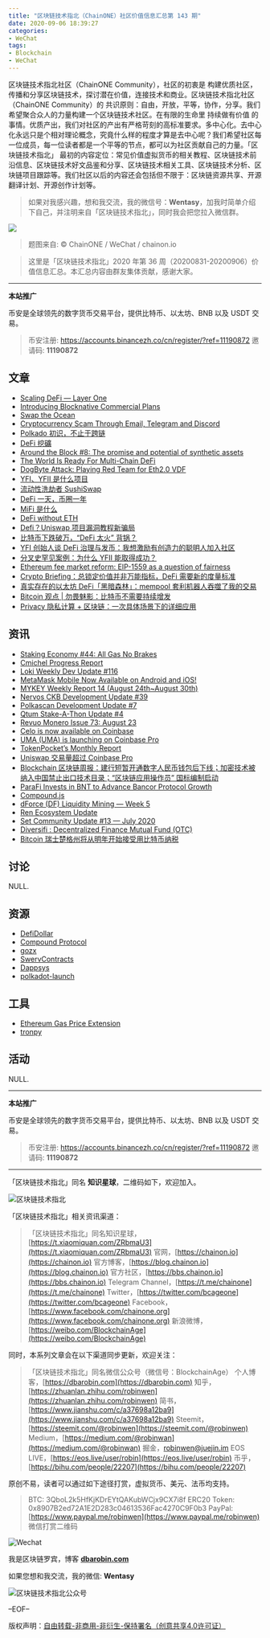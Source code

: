 ```yaml
---
title: "区块链技术指北（ChainONE）社区价值信息汇总第 143 期"
date: 2020-09-06 18:39:27
categories:
- WeChat
tags:
- Blockchain
- WeChat
---
```

区块链技术指北社区（ChainONE Community），社区的初衷是 构建优质社区，传播和分享区块链技术，探讨潜在价值，连接技术和商业。区块链技术指北社区（ChainONE Community）的 共识原则：自由，开放，平等，协作，分享。我们希望聚合众人的力量构建一个区块链技术社区。在有限的生命里 持续做有价值 的事情。优质产出，我们对社区的产出有严格苛刻的高标准要求。多中心化。去中心化永远只是个相对理论概念，究竟什么样的程度才算是去中心呢？我们希望社区每一位成员，每一位读者都是一个平等的节点，都可以为社区贡献自己的力量。「区块链技术指北」 最初的内容定位：常见价值虚拟货币的相关教程、区块链技术前沿信息、区块链技术好文品鉴和分享、区块链技术相关工具、区块链技术分析、区块链项目跟踪等。我们社区以后的内容还会包括但不限于：区块链资源共享、开源翻译计划、开源创作计划等。
<!-- more -->

> 如果对我感兴趣，想和我交流，我的微信号：**Wentasy**，加我时简单介绍下自己，并注明来自「区块链技术指北」，同时我会把您拉入微信群。

![](https://cdn.dbarobin.com/EFxCQjC.png)

> 题图来自: © ChainONE / WeChat / chainon.io

> 这里是「区块链技术指北」2020 年第 36 周（20200831-20200906）价值信息汇总。本汇总内容由群友集体贡献，感谢大家。

***

**本站推广**

币安是全球领先的数字货币交易平台，提供比特币、以太坊、BNB 以及 USDT 交易。

> 币安注册: https://accounts.binancezh.co/cn/register/?ref=11190872
> 邀请码: **11190872**

## 文章

* [Scaling DeFi — Layer One](https://bbs.chainon.io/d/6275)
* [Introducing Blocknative Commercial Plans](https://bbs.chainon.io/d/6276)
* [Swap the Ocean](https://bbs.chainon.io/d/6277)
* [Cryptocurrency Scam Through Email, Telegram and Discord](https://bbs.chainon.io/d/6278)
* [Polkado 初识，不止于跨链](https://bbs.chainon.io/d/6286)
* [DeFi 挖礦](https://bbs.chainon.io/d/6289)
* [Around the Block #8: The promise and potential of synthetic assets](https://bbs.chainon.io/d/6290)
* [The World Is Ready For Multi-Chain DeFi](https://bbs.chainon.io/d/6293)
* [DogByte Attack: Playing Red Team for Eth2.0 VDF](https://bbs.chainon.io/d/6295)
* [YFI、YFII 是什么项目](https://bbs.chainon.io/d/6296)
* [流动性洗劫者 SushiSwap](https://bbs.chainon.io/d/6298)
* [DeFi 一天，币圈一年](https://bbs.chainon.io/d/6299)
* [MiFi 是什么](https://bbs.chainon.io/d/6300)
* [DeFi without ETH](https://bbs.chainon.io/d/6301)
* [Defi？Uniswap 项目漏洞教程新骗局](https://bbs.chainon.io/d/6302)
* [比特币下跌破万，“DeFi 太火” 背锅？](https://bbs.chainon.io/d/6303)
* [YFI 创始人谈 DeFi 治理与发币：我想激励有创造力的聪明人加入社区](https://bbs.chainon.io/d/6320)
* [分叉史罕见案例：为什么 YFII 能取得成功？](https://bbs.chainon.io/d/6321)
* [Ethereum fee market reform: EIP-1559 as a question of fairness](https://bbs.chainon.io/d/6322)
* [Crypto Briefing：总锁定价值并非万能指标，DeFi 需要新的度量标准](https://bbs.chainon.io/d/6323)
* [真实存在的以太坊 DeFi「黑暗森林」：mempool 套利机器人吞噬了我的交易](https://bbs.chainon.io/d/6324)
* [Bitcoin 观点 | 勿畏魅影：比特币不需要持续增发](https://bbs.chainon.io/d/6325)
* [Privacy 隐私计算 + 区块链：一次具体场景下的详细应用](https://bbs.chainon.io/d/6326)

## 资讯

* [Staking Economy #44: All Gas No Brakes](https://bbs.chainon.io/d/6279)
* [Cmichel Progress Report](https://bbs.chainon.io/d/6280)
* [Loki Weekly Dev Update #116](https://bbs.chainon.io/d/6281)
* [MetaMask Mobile Now Available on Android and iOS!](https://bbs.chainon.io/d/6282)
* [MYKEY Weekly Report 14 (August 24th~August 30th)](https://bbs.chainon.io/d/6283)
* [Nervos CKB Development Update #39](https://bbs.chainon.io/d/6284)
* [Polkascan Development Update #7](https://bbs.chainon.io/d/6285)
* [Qtum Stake-A-Thon Update #4](https://bbs.chainon.io/d/6287)
* [Revuo Monero Issue 73: August 23](https://bbs.chainon.io/d/6288)
* [Celo is now available on Coinbase](https://bbs.chainon.io/d/6291)
* [UMA (UMA) is launching on Coinbase Pro](https://bbs.chainon.io/d/6292)
* [TokenPocket’s Monthly Report](https://bbs.chainon.io/d/6294)
* [Uniswap 交易量超过 Coinbase Pro](https://bbs.chainon.io/d/6297)
* [Blockchain 区块链周报：建行短暂开通数字人民币钱包后下线；加密技术被纳入中国禁止出口技术目录；“区块链应用操作员” 国标编制启动](https://bbs.chainon.io/d/6304)
* [ParaFi Invests in BNT to Advance Bancor Protocol Growth](https://bbs.chainon.io/d/6305)
* [Compound.js](https://bbs.chainon.io/d/6306)
* [dForce (DF) Liquidity Mining — Week 5](https://bbs.chainon.io/d/6307)
* [Ren Ecosystem Update](https://bbs.chainon.io/d/6308)
* [Set Community Update #13 — July 2020](https://bbs.chainon.io/d/6309)
* [Diversifi : Decentralized Finance Mutual Fund (OTC)](https://bbs.chainon.io/d/6310)
* [Bitcoin 瑞士楚格州将从明年开始接受用比特币纳税](https://bbs.chainon.io/d/6311)

## 讨论

NULL.

## 资源

* [DefiDollar](https://bbs.chainon.io/d/6312)
* [Compound Protocol](https://bbs.chainon.io/d/6313)
* [gozx](https://bbs.chainon.io/d/6314)
* [SwervContracts](https://bbs.chainon.io/d/6315)
* [Dappsys](https://bbs.chainon.io/d/6318)
* [polkadot-launch](https://bbs.chainon.io/d/6319)

## 工具

* [Ethereum Gas Price Extension](https://bbs.chainon.io/d/6316)
* [tronpy](https://bbs.chainon.io/d/6317)

## 活动

NULL.

***

**本站推广**

币安是全球领先的数字货币交易平台，提供比特币、以太坊、BNB 以及 USDT 交易。

> 币安注册: https://accounts.binancezh.co/cn/register/?ref=11190872
> 邀请码: **11190872**

***

「区块链技术指北」同名 **知识星球**，二维码如下，欢迎加入。

![区块链技术指北](https://cdn.dbarobin.com/3YzonTR.png)

「区块链技术指北」相关资讯渠道：

> 「区块链技术指北」同名知识星球，[https://t.xiaomiquan.com/ZRbmaU3](https://t.xiaomiquan.com/ZRbmaU3)
> 官网，[https://chainon.io](https://chainon.io)
> 官方博客，[https://blog.chainon.io](https://blog.chainon.io)
> 官方社区，[https://bbs.chainon.io](https://bbs.chainon.io)
> Telegram Channel，[https://t.me/chainone](https://t.me/chainone)
> Twitter，[https://twitter.com/bcageone](https://twitter.com/bcageone)
> Facebook，[https://www.facebook.com/chainone.org](https://www.facebook.com/chainone.org)
> 新浪微博，[https://weibo.com/BlockchainAge](https://weibo.com/BlockchainAge)

同时，本系列文章会在以下渠道同步更新，欢迎关注：

> 「区块链技术指北」同名微信公众号（微信号：BlockchainAge）
> 个人博客，[https://dbarobin.com](https://dbarobin.com)
> 知乎，[https://zhuanlan.zhihu.com/robinwen](https://zhuanlan.zhihu.com/robinwen)
> 简书，[https://www.jianshu.com/c/a37698a12ba9](https://www.jianshu.com/c/a37698a12ba9)
> Steemit，[https://steemit.com/@robinwen](https://steemit.com/@robinwen)
> Medium，[https://medium.com/@robinwan](https://medium.com/@robinwan)
> 掘金，[robinwen@juejin.im](https://juejin.im/user/5673ccae60b2260ee435f89a/posts)
> EOS LIVE，[https://eos.live/user/robin](https://eos.live/user/robin)
> 币乎，[https://bihu.com/people/22207](https://bihu.com/people/22207)

原创不易，读者可以通过如下途径打赏，虚拟货币、美元、法币均支持。

> BTC: 3QboL2k5HfKjKDrEYtQAKubWCjx9CX7i8f
> ERC20 Token: 0x8907B2ed72A1E2D283c04613536Fac4270C9F0b3
> PayPal: [https://www.paypal.me/robinwen](https://www.paypal.me/robinwen)
> 微信打赏二维码

![Wechat](https://cdn.dbarobin.com/SzoNl5b.jpg)

我是区块链罗宾，博客 **[dbarobin.com](https://dbarobin.com/)**

如果您想和我交流，我的微信: **Wentasy**

![区块链技术指北公众号](https://cdn.dbarobin.com/w0wignb.png)

–EOF–

版权声明：[自由转载-非商用-非衍生-保持署名（创意共享4.0许可证）](http://creativecommons.org/licenses/by-nc-nd/4.0/deed.zh)